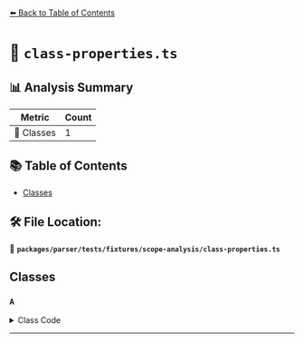 [⬅️ Back to Table of Contents](../../../../../index.md)

# 📄 `class-properties.ts`

## 📊 Analysis Summary

| Metric | Count |
|--------|-------|
| 🧱 Classes | 1 |

## 📚 Table of Contents

- [Classes](#classes)

## 🛠️ File Location:
📂 **`packages/parser/tests/fixtures/scope-analysis/class-properties.ts`**

## Classes

### `A`

<details><summary>Class Code</summary>

```ts
class A {
  a: typeof s;
  [s]: number;
}
```
</details>


---